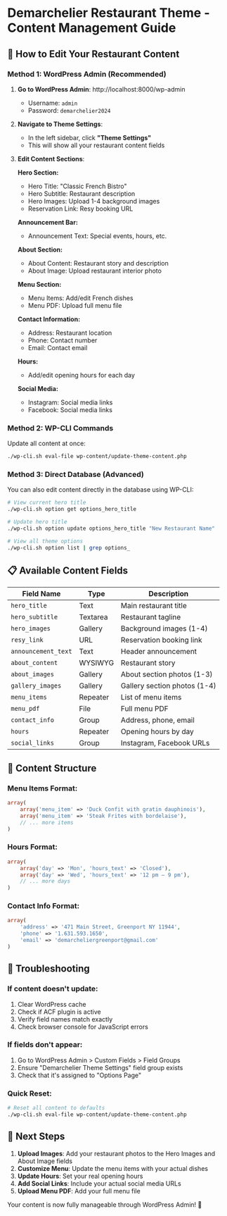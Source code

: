 # Demarchelier Restaurant Theme - Content Management Guide

## 🎯 How to Edit Your Restaurant Content

### **Method 1: WordPress Admin (Recommended)**

1. **Go to WordPress Admin**: http://localhost:8000/wp-admin
   - Username: `admin`
   - Password: `demarchelier2024`

2. **Navigate to Theme Settings**:
   - In the left sidebar, click **"Theme Settings"**
   - This will show all your restaurant content fields

3. **Edit Content Sections**:

   **Hero Section:**
   - Hero Title: "Classic French Bistro"
   - Hero Subtitle: Restaurant description
   - Hero Images: Upload 1-4 background images
   - Reservation Link: Resy booking URL

   **Announcement Bar:**
   - Announcement Text: Special events, hours, etc.

   **About Section:**
   - About Content: Restaurant story and description
   - About Image: Upload restaurant interior photo

   **Menu Section:**
   - Menu Items: Add/edit French dishes
   - Menu PDF: Upload full menu file

   **Contact Information:**
   - Address: Restaurant location
   - Phone: Contact number
   - Email: Contact email

   **Hours:**
   - Add/edit opening hours for each day

   **Social Media:**
   - Instagram: Social media links
   - Facebook: Social media links

### **Method 2: WP-CLI Commands**

Update all content at once:
```bash
./wp-cli.sh eval-file wp-content/update-theme-content.php
```

### **Method 3: Direct Database (Advanced)**

You can also edit content directly in the database using WP-CLI:

```bash
# View current hero title
./wp-cli.sh option get options_hero_title

# Update hero title
./wp-cli.sh option update options_hero_title "New Restaurant Name"

# View all theme options
./wp-cli.sh option list | grep options_
```

## 📋 Available Content Fields

| Field Name | Type | Description |
|------------|------|-------------|
| `hero_title` | Text | Main restaurant title |
| `hero_subtitle` | Textarea | Restaurant tagline |
| `hero_images` | Gallery | Background images (1-4) |
| `resy_link` | URL | Reservation booking link |
| `announcement_text` | Text | Header announcement |
| `about_content` | WYSIWYG | Restaurant story |
| `about_images` | Gallery | About section photos (1-3) |
| `gallery_images` | Gallery | Gallery section photos (1-4) |
| `menu_items` | Repeater | List of menu items |
| `menu_pdf` | File | Full menu PDF |
| `contact_info` | Group | Address, phone, email |
| `hours` | Repeater | Opening hours by day |
| `social_links` | Group | Instagram, Facebook URLs |

## 🎨 Content Structure

### Menu Items Format:
```php
array(
    array('menu_item' => 'Duck Confit with gratin dauphinois'),
    array('menu_item' => 'Steak Frites with bordelaise'),
    // ... more items
)
```

### Hours Format:
```php
array(
    array('day' => 'Mon', 'hours_text' => 'Closed'),
    array('day' => 'Wed', 'hours_text' => '12 pm – 9 pm'),
    // ... more days
)
```

### Contact Info Format:
```php
array(
    'address' => '471 Main Street, Greenport NY 11944',
    'phone' => '1.631.593.1650',
    'email' => 'demarcheliergreenport@gmail.com'
)
```

## 🔧 Troubleshooting

### If content doesn't update:
1. Clear WordPress cache
2. Check if ACF plugin is active
3. Verify field names match exactly
4. Check browser console for JavaScript errors

### If fields don't appear:
1. Go to WordPress Admin > Custom Fields > Field Groups
2. Ensure "Demarchelier Theme Settings" field group exists
3. Check that it's assigned to "Options Page"

### Quick Reset:
```bash
# Reset all content to defaults
./wp-cli.sh eval-file wp-content/update-theme-content.php
```

## 🚀 Next Steps

1. **Upload Images**: Add your restaurant photos to the Hero Images and About Image fields
2. **Customize Menu**: Update the menu items with your actual dishes
3. **Update Hours**: Set your real opening hours
4. **Add Social Links**: Include your actual social media URLs
5. **Upload Menu PDF**: Add your full menu file

Your content is now fully manageable through WordPress Admin! 🎉 